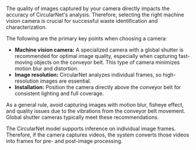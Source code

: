 The quality of images captured by your camera directly impacts the accuracy of
CircularNet's analysis. Therefore, selecting the right machine vision camera is
crucial for successful waste identification and characterization.
  
The following are the primary key points when choosing a camera:

-  **Machine vision camera:** A specialized camera with a global shutter is
   recommended for optimal image quality, especially when capturing fast-moving
   objects on the conveyor belt. This type of camera minimizes motion blur and
   distortion.
-  **Image resolution:** CircularNet analyzes individual frames, so
   high-resolution images are essential.
-  **Installation:** Position the camera directly above the conveyor belt for
   consistent lighting and full coverage.

As a general rule, avoid capturing images with motion blur, fisheye effect, and
quality issues due to the vibrations from the conveyor belt movement. Global
shutter cameras typically meet these recommendations.

The CircularNet model supports inference on individual image frames. Therefore,
if the camera captures videos, the system converts those videos into frames for
pre- and post-image processing.
